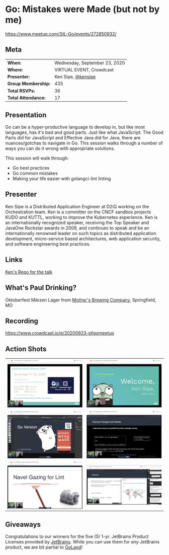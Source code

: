 # Go: Mistakes were Made (but not by me)
https://www.meetup.com/StL-Go/events/272850932/

## Meta 
| | |
| --- | --- |
| **When:** | Wednesday, September 23, 2020 |
| **Where:** | VIRTUAL EVENT, Crowdcast |
| **Presenter:** | Ken Sipe, [@kensipe](https://twitter.com/kensipe) |
| **Group Membership:** | 435 |
| **Total RSVPs:** | 36 |
| **Total Attendance:** | 17 |

## Presentation
Go can be a hyper-productive language to develop in, but like most languages, has it's bad and good parts. Just like what JavaScript: The Good Parts did for JavaScript and Effective Java did for Java, there are nuances/gotchas to navigate in Go. This session walks through a number of ways you can do it wrong with appropriate solutions.

This session will walk through:
* Go best practices
* Go common mistakes
* Making your life easier with golangci-lint linting

## Presenter
Ken Sipe is a Distributed Application Engineer at D2iQ working on the Orchestration team. Ken is a committer on the CNCF sandbox projects KUDO and KUTTL, working to improve the Kubernetes experience. Ken is an internationally recognized speaker, receiving the Top Speaker and JavaOne Rockstar awards in 2009, and continues to speak and be an internationally renowned leader on such topics as distributed application development, micro-service based architectures, web application security, and software engineering best practices.

## Links
[Ken's Repo for the talk](https://github.com/codementor/go-mistakes)

## What's Paul Drinking?
Oktoberfest Märzen Lager from [Mother's Brewing Company](https://www.mothersbrewing.com/), Springfield, MO

## Recording
https://www.crowdcast.io/e/20200923-stlgomeetup

## Action Shots
|  |  |
| --- | --- |
| ![](images/20200923-01.png) | ![](images/20200923-02.png) |
| ![](images/20200923-03.png) | ![](images/20200923-04.png) |
| ![](images/20200923-05.png) | ![](images/20200923-06.png) |

## Giveaways
Congratulations to our winners for the five (5) 1-yr. JetBrains Product Licenses provided by [JetBrains](https://www.jetbrains.com/). While you can use them for _any_ JetBrains product, we are bit partial to [GoLand](https://www.jetbrains.com/go/)!
